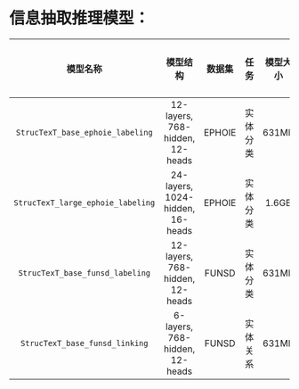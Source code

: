 # 信息抽取推理模型：


| 模型名称 |  模型结构  | 数据集  | 任务 | 模型大小 | 下载地址 |
| :---: | :--------: | :--------: | :--------: |:--------: |:--------: |
| `StrucTexT_base_ephoie_labeling` | 12-layers, 768-hidden, 12-heads | EPHOIE | 实体分类 | 631MB|[下载链接](https://aisee.bj.bcebos.com/VIMER/StrucTexT/StrucTexT_base_ephoie_labeling.pdparams.tar.gz?authorization=bce-auth-v1%2Fdb0b41e2ab894ecfb1126a768c603d79%2F2021-12-02T08%3A49%3A14Z%2F-1%2Fhost%2F6f75cab944e45627d5f1f630377f4b016dd94104322136bc060912273b852d52) |
| `StrucTexT_large_ephoie_labeling` | 24-layers, 1024-hidden, 16-heads | EPHOIE | 实体分类 | 1.6GB|[下载链接](https://aisee.bj.bcebos.com/VIMER/StrucTexT/StrucTexT_large_ephoie_labeling.pdparams.tar.gz?authorization=bce-auth-v1%2Fdb0b41e2ab894ecfb1126a768c603d79%2F2021-12-02T08%3A50%3A36Z%2F-1%2Fhost%2Fa4b284ef849b5ada868403cc8626d1d89d4ca3b5b89b40fc3e0b8e7ffc251753) |
| `StrucTexT_base_funsd_labeling` | 12-layers, 768-hidden, 12-heads | FUNSD | 实体分类 | 631MB|[下载链接](https://aisee.bj.bcebos.com/VIMER/StrucTexT/StrucTexT_base_funsd_labeling.pdparams.tar.gz?authorization=bce-auth-v1%2Fdb0b41e2ab894ecfb1126a768c603d79%2F2021-12-02T08%3A49%3A49Z%2F-1%2Fhost%2Fc3b3648f106aaaf1c73c7876c2012fa55c74016325f0352892323165c5b3a16c) |
| `StrucTexT_base_funsd_linking`| 6-layers, 768-hidden, 12-heads | FUNSD | 实体关系 | 631MB|[下载链接](https://aisee.bj.bcebos.com/VIMER/StrucTexT/StrucTexT_base_funsd_linking.pdparams.tar.gz?authorization=bce-auth-v1%2Fdb0b41e2ab894ecfb1126a768c603d79%2F2021-12-02T08%3A50%3A16Z%2F-1%2Fhost%2F50aee9546d618b296ec1dfc54084e497ee4836f7034dbe6e2131c26a4003f870) |
